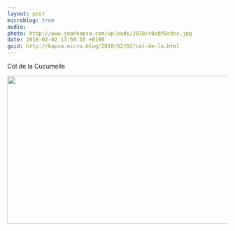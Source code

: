 ```yaml
---
layout: post
microblog: true
audio: 
photo: http://www.jeankapsa.com/uploads/2018/c8cbf8cdcc.jpg
date: 2018-02-02 13:59:10 +0100
guid: http://kapsa.micro.blog/2018/02/02/col-de-la.html
---
```

Col de la Cucumelle

<img src="http://www.jeankapsa.com/uploads/2018/c8cbf8cdcc.jpg" width="600" height="338" />
